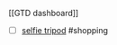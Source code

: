 [[GTD dashboard]]
- [ ] [selfie tripod](https://www.amazon.co.uk/dp/B09QM6CXHB/ref=sspa_mw_detail_0?ie=UTF8&psc=1&sp_csd=d2lkZ2V0TmFtZT1zcF9waG9uZV9kZXRhaWwp13NParams) #shopping 
